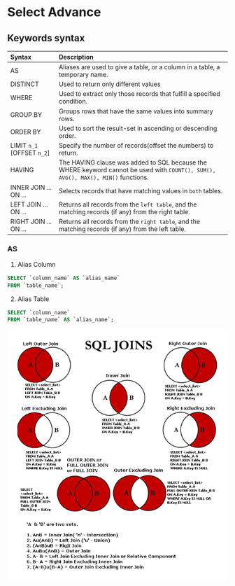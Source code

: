 # Select Advance

## Keywords syntax

| Syntax                 | Description                                                                                                                       |
|:-----------------------|:----------------------------------------------------------------------------------------------------------------------------------|
| AS                     | Aliases are used to give a table, or a column in a table, a temporary name.                                                       |
| DISTINCT               | Used to return only different values                                                                                              |
| WHERE                  | Used to extract only those records that fulfill a specified condition.                                                            |
| GROUP BY               | Groups rows that have the same values into summary rows.                                                                          |
| ORDER BY               | Used to sort the result-set in ascending or descending order.                                                                     |
| LIMIT `n_1` [OFFSET `n_2`] | Specify the number of records(offset the numbers) to return.                                                                      |
| HAVING                 | The HAVING clause was added to SQL because the WHERE keyword cannot be used with `COUNT(), SUM(), AVG(), MAX(), MIN()` functions. |
| INNER JOIN ... ON ...  | Selects records that have matching values in `both` tables.                                                                         |
| LEFT JOIN ... ON ...   | Returns all records from the `left table`, and the matching records (if any) from the right table.                                |
| RIGHT JOIN ... ON ...  | Returns all records from the `right table`, and the matching records (if any) from the left table.                                |

### AS

1. Alias Column 

```sql
SELECT `column_name` AS `alias_name`
FROM `table_name`;
```

2. Alias Table

```sql
SELECT `column_name`
FROM `table_name` AS `alias_name`;
```


![MySQL JOIN](https://raw.githubusercontent.com/StayHungryStayFoolish/notebook-img/master/img/MySQL/mysql_join.png?raw=true)